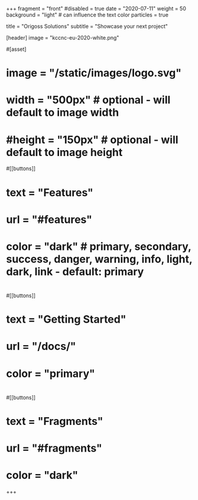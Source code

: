 +++
fragment = "front"
#disabled = true
date = "2020-07-11"
weight = 50
background = "light" # can influence the text color
particles = true

title = "Origoss Solutions"
subtitle = "Showcase your next project"

[header]
  image = "kccnc-eu-2020-white.png"

#[asset]
#  image = "/static/images/logo.svg"
#  width = "500px" # optional - will default to image width
#  #height = "150px" # optional - will default to image height

#[[buttons]]
#  text = "Features"
#  url = "#features"
#  color = "dark" # primary, secondary, success, danger, warning, info, light, dark, link - default: primary
#
#[[buttons]]
#  text = "Getting Started"
#  url = "/docs/"
#  color = "primary"
#
#[[buttons]]
#  text = "Fragments"
#  url = "#fragments"
#  color = "dark"
+++
